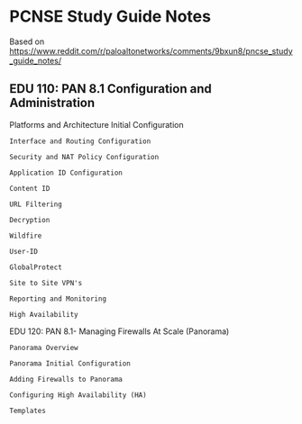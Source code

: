 # PCNSE Study Guide Notes


Based on https://www.reddit.com/r/paloaltonetworks/comments/9bxun8/pncse_study_guide_notes/

## EDU 110: PAN 8.1 Configuration and Administration
Platforms and Architecture
Initial Configuration

    Interface and Routing Configuration

    Security and NAT Policy Configuration

    Application ID Configuration

    Content ID

    URL Filtering

    Decryption

    Wildfire

    User-ID

    GlobalProtect

    Site to Site VPN's

    Reporting and Monitoring

    High Availability

EDU 120: PAN 8.1- Managing Firewalls At Scale (Panorama)

    Panorama Overview

    Panorama Initial Configuration

    Adding Firewalls to Panorama

    Configuring High Availability (HA)

    Templates
